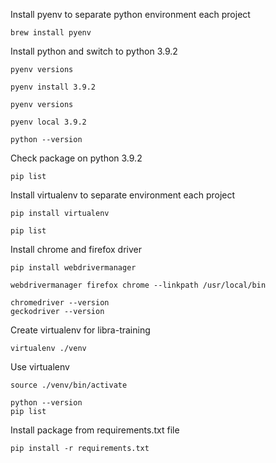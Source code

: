 Install pyenv to separate python environment each project
```
brew install pyenv
```

Install python and switch to python 3.9.2
```
pyenv versions

pyenv install 3.9.2

pyenv versions

pyenv local 3.9.2

python --version
```

Check package on python 3.9.2
```
pip list
```

Install virtualenv to separate environment each project
```
pip install virtualenv

pip list
```

Install chrome and firefox driver
```
pip install webdrivermanager

webdrivermanager firefox chrome --linkpath /usr/local/bin

chromedriver --version
geckodriver --version
```

Create virtualenv for libra-training
```
virtualenv ./venv
```

Use virtualenv
```
source ./venv/bin/activate

python --version
pip list
```

Install package from requirements.txt file
```
pip install -r requirements.txt
```

